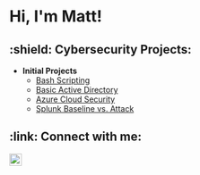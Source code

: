 <h1>Hi, I'm Matt!

<h2>:shield: Cybersecurity Projects:</h2>

- <b>Initial Projects</b>
  - [Bash Scripting](https://github.com/mattdivisconte/BashURL)
  - [Basic Active Directory](https://github.com/mattdivisconte/ADURL)
  - [Azure Cloud Security](https://github.com/mattdivisconte/BashURL)
  - [Splunk Baseline vs. Attack](https://github.com/mattdivisconte/BashURL)
<h2> :link: Connect with me:</h2>

[<img align="left" alt="MattDiVisconte | LinkedIn" width="22px" src="https://cdn.jsdelivr.net/npm/simple-icons@v3/icons/linkedin.svg" />][linkedin]

[linkedin]: https://www.linkedin.com/in/matt-divisconte-96b3a2a/
